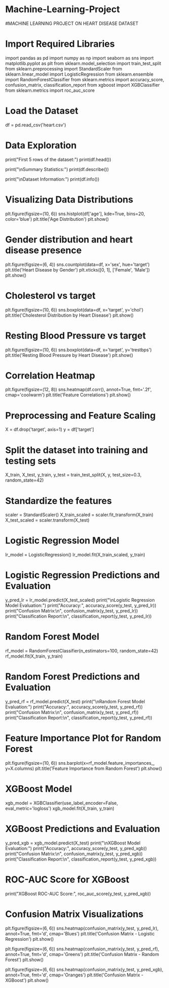 # Machine-Learning-Project
#MACHINE LEARNING PROJECT ON HEART DISEASE DATASET


# Import Required Libraries
import pandas as pd
import numpy as np
import seaborn as sns
import matplotlib.pyplot as plt
from sklearn.model_selection import train_test_split
from sklearn.preprocessing import StandardScaler
from sklearn.linear_model import LogisticRegression
from sklearn.ensemble import RandomForestClassifier
from sklearn.metrics import accuracy_score, confusion_matrix, classification_report
from xgboost import XGBClassifier
from sklearn.metrics import roc_auc_score

# Load the Dataset
df = pd.read_csv('heart.csv')

# Data Exploration
print("First 5 rows of the dataset:")
print(df.head())

print("\nSummary Statistics:")
print(df.describe())

print("\nDataset Information:")
print(df.info())

# Visualizing Data Distributions
plt.figure(figsize=(10, 6))
sns.histplot(df['age'], kde=True, bins=20, color='blue')
plt.title('Age Distribution')
plt.show()

# Gender distribution and heart disease presence
plt.figure(figsize=(6, 4))
sns.countplot(data=df, x='sex', hue='target')
plt.title('Heart Disease by Gender')
plt.xticks([0, 1], ['Female', 'Male'])
plt.show()

# Cholesterol vs target
plt.figure(figsize=(10, 6))
sns.boxplot(data=df, x='target', y='chol')
plt.title('Cholesterol Distribution by Heart Disease')
plt.show()

# Resting Blood Pressure vs target
plt.figure(figsize=(10, 6))
sns.boxplot(data=df, x='target', y='trestbps')
plt.title('Resting Blood Pressure by Heart Disease')
plt.show()

# Correlation Heatmap
plt.figure(figsize=(12, 8))
sns.heatmap(df.corr(), annot=True, fmt='.2f', cmap='coolwarm')
plt.title('Feature Correlations')
plt.show()

# Preprocessing and Feature Scaling
X = df.drop('target', axis=1)
y = df['target']

# Split the dataset into training and testing sets
X_train, X_test, y_train, y_test = train_test_split(X, y, test_size=0.3, random_state=42)

# Standardize the features
scaler = StandardScaler()
X_train_scaled = scaler.fit_transform(X_train)
X_test_scaled = scaler.transform(X_test)

# Logistic Regression Model
lr_model = LogisticRegression()
lr_model.fit(X_train_scaled, y_train)

# Logistic Regression Predictions and Evaluation
y_pred_lr = lr_model.predict(X_test_scaled)
print("\nLogistic Regression Model Evaluation:")
print("Accuracy:", accuracy_score(y_test, y_pred_lr))
print("Confusion Matrix:\n", confusion_matrix(y_test, y_pred_lr))
print("Classification Report:\n", classification_report(y_test, y_pred_lr))

# Random Forest Model
rf_model = RandomForestClassifier(n_estimators=100, random_state=42)
rf_model.fit(X_train, y_train)

# Random Forest Predictions and Evaluation
y_pred_rf = rf_model.predict(X_test)
print("\nRandom Forest Model Evaluation:")
print("Accuracy:", accuracy_score(y_test, y_pred_rf))
print("Confusion Matrix:\n", confusion_matrix(y_test, y_pred_rf))
print("Classification Report:\n", classification_report(y_test, y_pred_rf))

# Feature Importance Plot for Random Forest
plt.figure(figsize=(10, 6))
sns.barplot(x=rf_model.feature_importances_, y=X.columns)
plt.title('Feature Importance from Random Forest')
plt.show()

# XGBoost Model
xgb_model = XGBClassifier(use_label_encoder=False, eval_metric='logloss')
xgb_model.fit(X_train, y_train)

# XGBoost Predictions and Evaluation
y_pred_xgb = xgb_model.predict(X_test)
print("\nXGBoost Model Evaluation:")
print("Accuracy:", accuracy_score(y_test, y_pred_xgb))
print("Confusion Matrix:\n", confusion_matrix(y_test, y_pred_xgb))
print("Classification Report:\n", classification_report(y_test, y_pred_xgb))

# ROC-AUC Score for XGBoost
print("XGBoost ROC-AUC Score:", roc_auc_score(y_test, y_pred_xgb))

# Confusion Matrix Visualizations
plt.figure(figsize=(6, 6))
sns.heatmap(confusion_matrix(y_test, y_pred_lr), annot=True, fmt='d', cmap='Blues')
plt.title('Confusion Matrix - Logistic Regression')
plt.show()

plt.figure(figsize=(6, 6))
sns.heatmap(confusion_matrix(y_test, y_pred_rf), annot=True, fmt='d', cmap='Greens')
plt.title('Confusion Matrix - Random Forest')
plt.show()

plt.figure(figsize=(6, 6))
sns.heatmap(confusion_matrix(y_test, y_pred_xgb), annot=True, fmt='d', cmap='Oranges')
plt.title('Confusion Matrix - XGBoost')
plt.show()

